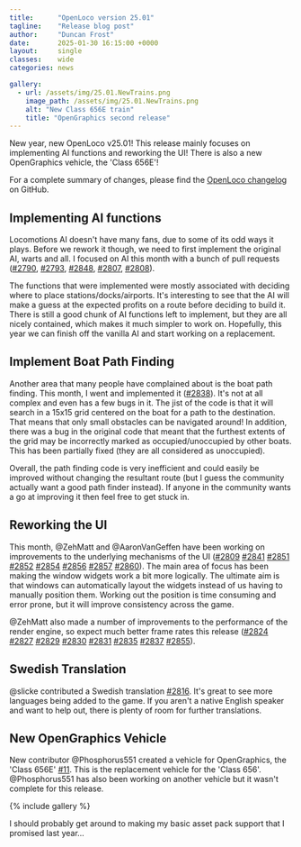 ```yaml
---
title:      "OpenLoco version 25.01"
tagline:    "Release blog post"
author:     "Duncan Frost"
date:       2025-01-30 16:15:00 +0000
layout:     single
classes:    wide
categories: news

gallery:
  - url: /assets/img/25.01.NewTrains.png
    image_path: /assets/img/25.01.NewTrains.png
    alt: "New Class 656E train"
    title: "OpenGraphics second release"
---
```


New year, new OpenLoco v25.01! This release mainly focuses on implementing AI functions and
reworking the UI! There is also a new OpenGraphics vehicle, the 'Class 656E'!

For a complete summary of changes, please find the
[OpenLoco changelog](https://github.com/OpenLoco/OpenLoco/releases/tag/v25.01) on GitHub.

## Implementing AI functions

Locomotions AI doesn't have many fans, due to some of its odd ways it plays. Before we rework it
though, we need to first implement the original AI, warts and all. I focused on AI this month with
a bunch of pull requests ([#2790](https://github.com/OpenLoco/OpenLoco/pull/2790), 
[#2793](https://github.com/OpenLoco/OpenLoco/pull/2793), 
[#2848](https://github.com/OpenLoco/OpenLoco/pull/2848), 
[#2807](https://github.com/OpenLoco/OpenLoco/pull/2807), 
[#2808](https://github.com/OpenLoco/OpenLoco/pull/2808)).

The functions that were implemented were mostly associated with deciding where to place
stations/docks/airports. It's interesting to see that the AI will make a guess at the expected
profits on a route before deciding to build it. There is still a good chunk of AI functions left
to implement, but they are all nicely contained, which makes it much simpler to work on. Hopefully,
this year we can finish off the vanilla AI and start working on a replacement.

## Implement Boat Path Finding

Another area that many people have complained about is the boat path finding. This month, I
went and implemented it ([#2838](https://github.com/OpenLoco/OpenLoco/pull/2838)). It's not at all
complex and even has a few bugs in it. The jist of the code is that it will search in a 15x15 grid
centered on the boat for a path to the destination.
That means that only small obstacles can be navigated around! In addition, there was a bug in the
original code that meant that the furthest extents of the grid may be incorrectly marked as
occupied/unoccupied by other boats. This has been partially fixed (they are all considered as
unoccupied).

Overall, the path finding code is very inefficient and could easily be improved without
changing the resultant route (but I guess the community actually want a good path finder instead).
If anyone in the community wants a go at improving it then feel free to get stuck in.

## Reworking the UI

This month, @ZehMatt and @AaronVanGeffen have been working on improvements to the underlying mechanisms of the UI
([#2809](https://github.com/OpenLoco/OpenLoco/pull/2809)
[#2841](https://github.com/OpenLoco/OpenLoco/pull/2841)
[#2851](https://github.com/OpenLoco/OpenLoco/pull/2851)
[#2852](https://github.com/OpenLoco/OpenLoco/pull/2852)
[#2854](https://github.com/OpenLoco/OpenLoco/pull/2854)
[#2856](https://github.com/OpenLoco/OpenLoco/pull/2856)
[#2857](https://github.com/OpenLoco/OpenLoco/pull/2857)
[#2860](https://github.com/OpenLoco/OpenLoco/pull/2860)).
The main area of focus has been making the window widgets work a bit more logically. The ultimate
aim is that windows can automatically layout the widgets instead of us having to manually position them.
Working out the position is time consuming and error prone, but it will improve consistency across
the game.

@ZehMatt also made a number of improvements to the performance of the render engine, so expect much
better frame rates this release
([#2824](https://github.com/OpenLoco/OpenLoco/pull/2824)
[#2827](https://github.com/OpenLoco/OpenLoco/pull/2827)
[#2829](https://github.com/OpenLoco/OpenLoco/pull/2829)
[#2830](https://github.com/OpenLoco/OpenLoco/pull/2830)
[#2831](https://github.com/OpenLoco/OpenLoco/pull/2831)
[#2835](https://github.com/OpenLoco/OpenLoco/pull/2835)
[#2837](https://github.com/OpenLoco/OpenLoco/pull/2837)
[#2855](https://github.com/OpenLoco/OpenLoco/pull/2855)).

## Swedish Translation

@slicke contributed a Swedish translation [#2816](https://github.com/OpenLoco/OpenLoco/pull/2816).
It's great to see more languages being added to the game. If you aren't a native English speaker and
want to help out, there is plenty of room for further translations.

## New OpenGraphics Vehicle

New contributor @Phosphorus551 created a vehicle for OpenGraphics, the 'Class 656E' 
[#11](https://github.com/OpenLoco/OpenGraphics/pull/11). This is the replacement vehicle for the
'Class 656'. @Phosphorus551 has also been working on another vehicle but it wasn't complete
for this release.

{% include gallery %}

I should probably get around to making my basic asset pack support that I promised last year...
